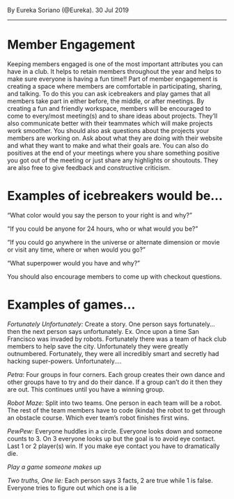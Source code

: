 By Eureka Soriano (@Eureka). 30 Jul 2019

---
# Member Engagement

Keeping members engaged is one of the most important attributes you can have in a club. It helps to retain members throughout the year and helps to make sure everyone is having a fun time!! Part of member engagement is creating a space where members are comfortable in participating, sharing, and talking. To do this you can ask icebreakers and play games that all members take part in either before, the middle, or after meetings. By creating a fun and friendly workspace, members will be encouraged to come to every/most meeting(s) and to share ideas about projects. They’ll also communicate better with their teammates which will make projects work smoother. You should also ask questions about the projects your members are working on. Ask about what they are doing with their website and what they want to make and what their goals are. You can also do positives at the end of your meetings where you share something positive you got out of the meeting or just share any highlights or shoutouts. They are also free to give feedback and constructive criticism.

# Examples of icebreakers would be…

“What color would you say the person to your right is and why?”

“If you could be anyone for 24 hours, who or what would you be?”

“If you could go anywhere in the universe or alternate dimension or movie or visit any time, where or when would you go?”

“What superpower would you have and why?”

You should also encourage members to come up with checkout questions.

# Examples of games…

_Fortunately Unfortunately:_ Create a story. One person says fortunately… then the next person says unfortunately. Ex. Once upon a time San Francisco was invaded by robots. Fortunately there was a team of hack club members to help save the city. Unfortunately they were greatly outnumbered. Fortunately, they were all incredibly smart and secretly had hacking super-powers. Unfortunately....

_Petra_: Four groups in four corners. Each group creates their own dance and other groups have to try and do their dance. If a group can’t do it then they are out. This continues until you have a winning group.

_Robot Maze:_ Split into two teams. One person in each team will be a robot. The rest of the team members have to code (kinda) the robot to get through an obstacle course. Which ever team’s robot finishes first wins.

_PewPew:_ Everyone huddles in a circle. Everyone looks down and someone counts to 3. On 3 everyone looks up but the goal is to avoid eye contact. Last 1 or 2 player(s) win. If you make eye contact you have to dramatically die.

_Play a game someone makes up_

_Two truths, One lie:_ Each person says 3 facts, 2 are true while 1 is false. Everyone tries to figure out which one is a lie
